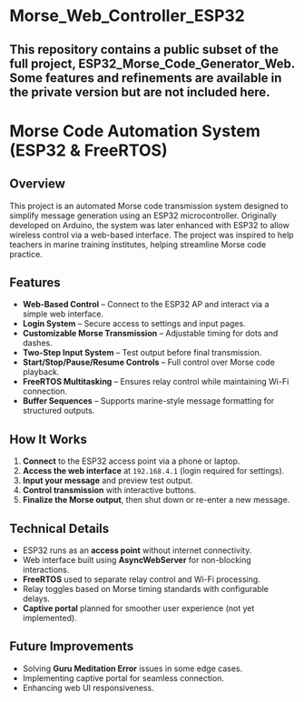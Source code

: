 # Morse_Web_Controller_ESP32

## This repository contains a public subset of the full project, ESP32_Morse_Code_Generator_Web. Some features and refinements are available in the private version but are not included here.

# Morse Code Automation System (ESP32 & FreeRTOS)

## Overview
This project is an automated Morse code transmission system designed to simplify message generation using an ESP32 microcontroller. Originally developed on Arduino, the system was later enhanced with ESP32 to allow wireless control via a web-based interface. The project was inspired to help teachers in marine training institutes, helping streamline Morse code practice.

## Features
- **Web-Based Control** – Connect to the ESP32 AP and interact via a simple web interface.
- **Login System** – Secure access to settings and input pages.
- **Customizable Morse Transmission** – Adjustable timing for dots and dashes.
- **Two-Step Input System** – Test output before final transmission.
- **Start/Stop/Pause/Resume Controls** – Full control over Morse code playback.
- **FreeRTOS Multitasking** – Ensures relay control while maintaining Wi-Fi connection.
- **Buffer Sequences** – Supports marine-style message formatting for structured outputs.

## How It Works
1. **Connect** to the ESP32 access point via a phone or laptop.
2. **Access the web interface** at `192.168.4.1` (login required for settings).
3. **Input your message** and preview test output.
4. **Control transmission** with interactive buttons.
5. **Finalize the Morse output**, then shut down or re-enter a new message.

## Technical Details
- ESP32 runs as an **access point** without internet connectivity.
- Web interface built using **AsyncWebServer** for non-blocking interactions.
- **FreeRTOS** used to separate relay control and Wi-Fi processing.
- Relay toggles based on Morse timing standards with configurable delays.
- **Captive portal** planned for smoother user experience (not yet implemented).

## Future Improvements
- Solving **Guru Meditation Error** issues in some edge cases.
- Implementing captive portal for seamless connection.
- Enhancing web UI responsiveness.

